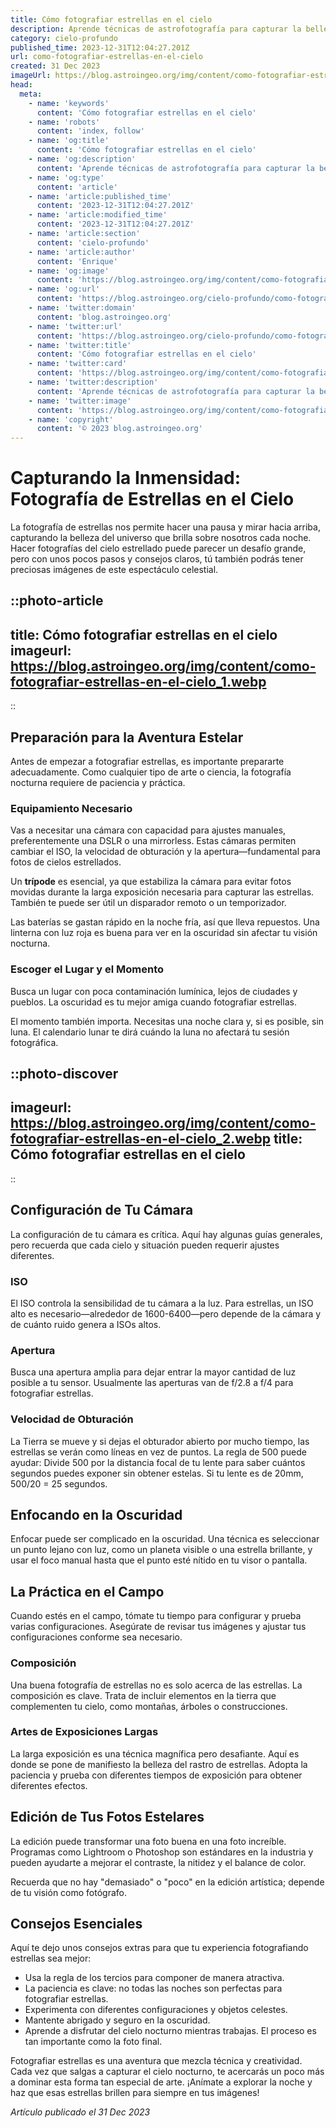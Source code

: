 ```yaml
---
title: Cómo fotografiar estrellas en el cielo
description: Aprende técnicas de astrofotografía para capturar la belleza del cielo nocturno. Consejos expertos y configuraciones ideales para fotos estelares asombrosas.
category: cielo-profundo
published_time: 2023-12-31T12:04:27.201Z
url: como-fotografiar-estrellas-en-el-cielo
created: 31 Dec 2023
imageUrl: https://blog.astroingeo.org/img/content/como-fotografiar-estrellas-en-el-cielo_1.webp
head:
  meta:
    - name: 'keywords'
      content: 'Cómo fotografiar estrellas en el cielo'
    - name: 'robots'
      content: 'index, follow'
    - name: 'og:title'
      content: 'Cómo fotografiar estrellas en el cielo'
    - name: 'og:description'
      content: 'Aprende técnicas de astrofotografía para capturar la belleza del cielo nocturno. Consejos expertos y configuraciones ideales para fotos estelares asombrosas.'
    - name: 'og:type'
      content: 'article'
    - name: 'article:published_time'
      content: '2023-12-31T12:04:27.201Z'
    - name: 'article:modified_time'
      content: '2023-12-31T12:04:27.201Z'
    - name: 'article:section'
      content: 'cielo-profundo'
    - name: 'article:author'
      content: 'Enrique'
    - name: 'og:image'
      content: 'https://blog.astroingeo.org/img/content/como-fotografiar-estrellas-en-el-cielo_1.webp'
    - name: 'og:url'
      content: 'https://blog.astroingeo.org/cielo-profundo/como-fotografiar-estrellas-en-el-cielo'
    - name: 'twitter:domain'
      content: 'blog.astroingeo.org'
    - name: 'twitter:url'
      content: 'https://blog.astroingeo.org/cielo-profundo/como-fotografiar-estrellas-en-el-cielo'
    - name: 'twitter:title'
      content: 'Cómo fotografiar estrellas en el cielo'
    - name: 'twitter:card'
      content: 'https://blog.astroingeo.org/img/content/como-fotografiar-estrellas-en-el-cielo_1.webp'
    - name: 'twitter:description'
      content: 'Aprende técnicas de astrofotografía para capturar la belleza del cielo nocturno. Consejos expertos y configuraciones ideales para fotos estelares asombrosas.'
    - name: 'twitter:image'
      content: 'https://blog.astroingeo.org/img/content/como-fotografiar-estrellas-en-el-cielo_1.webp'
    - name: 'copyright'
      content: '© 2023 blog.astroingeo.org'
---
```

# Capturando la Inmensidad: Fotografía de Estrellas en el Cielo

La fotografía de estrellas nos permite hacer una pausa y mirar hacia arriba, capturando la belleza del universo que brilla sobre nosotros cada noche. Hacer fotografías del cielo estrellado puede parecer un desafío grande, pero con unos pocos pasos y consejos claros, tú también podrás tener preciosas imágenes de este espectáculo celestial.

::photo-article
---
title: Cómo fotografiar estrellas en el cielo
imageurl: https://blog.astroingeo.org/img/content/como-fotografiar-estrellas-en-el-cielo_1.webp
---
::

## Preparación para la Aventura Estelar

Antes de empezar a fotografiar estrellas, es importante prepararte adecuadamente. Como cualquier tipo de arte o ciencia, la fotografía nocturna requiere de paciencia y práctica.

### Equipamiento Necesario

Vas a necesitar una cámara con capacidad para ajustes manuales, preferentemente una DSLR o una mirrorless. Estas cámaras permiten cambiar el ISO, la velocidad de obturación y la apertura—fundamental para fotos de cielos estrellados.

Un **trípode** es esencial, ya que estabiliza la cámara para evitar fotos movidas durante la larga exposición necesaria para capturar las estrellas. También te puede ser útil un disparador remoto o un temporizador.

Las baterías se gastan rápido en la noche fría, así que lleva repuestos. Una linterna con luz roja es buena para ver en la oscuridad sin afectar tu visión nocturna.

### Escoger el Lugar y el Momento

Busca un lugar con poca contaminación lumínica, lejos de ciudades y pueblos. La oscuridad es tu mejor amiga cuando fotografiar estrellas.

El momento también importa. Necesitas una noche clara y, si es posible, sin luna. El calendario lunar te dirá cuándo la luna no afectará tu sesión fotográfica.


::photo-discover
---
imageurl: https://blog.astroingeo.org/img/content/como-fotografiar-estrellas-en-el-cielo_2.webp
title: Cómo fotografiar estrellas en el cielo
---
::

## Configuración de Tu Cámara

La configuración de tu cámara es crítica. Aquí hay algunas guías generales, pero recuerda que cada cielo y situación pueden requerir ajustes diferentes.

### ISO

El ISO controla la sensibilidad de tu cámara a la luz. Para estrellas, un ISO alto es necesario—alrededor de 1600-6400—pero depende de la cámara y de cuánto ruido genera a ISOs altos.

### Apertura

Busca una apertura amplia para dejar entrar la mayor cantidad de luz posible a tu sensor. Usualmente las aperturas van de f/2.8 a f/4 para fotografiar estrellas.

### Velocidad de Obturación

La Tierra se mueve y si dejas el obturador abierto por mucho tiempo, las estrellas se verán como líneas en vez de puntos. La regla de 500 puede ayudar: Divide 500 por la distancia focal de tu lente para saber cuántos segundos puedes exponer sin obtener estelas. Si tu lente es de 20mm, 500/20 = 25 segundos.

## Enfocando en la Oscuridad

Enfocar puede ser complicado en la oscuridad. Una técnica es seleccionar un punto lejano con luz, como un planeta visible o una estrella brillante, y usar el foco manual hasta que el punto esté nítido en tu visor o pantalla.

## La Práctica en el Campo

Cuando estés en el campo, tómate tu tiempo para configurar y prueba varias configuraciones. Asegúrate de revisar tus imágenes y ajustar tus configuraciones conforme sea necesario.

### Composición

Una buena fotografía de estrellas no es solo acerca de las estrellas. La composición es clave. Trata de incluir elementos en la tierra que complementen tu cielo, como montañas, árboles o construcciones.

### Artes de Exposiciones Largas

La larga exposición es una técnica magnífica pero desafiante. Aquí es donde se pone de manifiesto la belleza del rastro de estrellas. Adopta la paciencia y prueba con diferentes tiempos de exposición para obtener diferentes efectos.

## Edición de Tus Fotos Estelares

La edición puede transformar una foto buena en una foto increíble. Programas como Lightroom o Photoshop son estándares en la industria y pueden ayudarte a mejorar el contraste, la nitidez y el balance de color.

Recuerda que no hay "demasiado" o "poco" en la edición artística; depende de tu visión como fotógrafo.

## Consejos Esenciales

Aquí te dejo unos consejos extras para que tu experiencia fotografiando estrellas sea mejor:

- Usa la regla de los tercios para componer de manera atractiva.
- La paciencia es clave: no todas las noches son perfectas para fotografiar estrellas.
- Experimenta con diferentes configuraciones y objetos celestes.
- Mantente abrigado y seguro en la oscuridad.
- Aprende a disfrutar del cielo nocturno mientras trabajas. El proceso es tan importante como la foto final.

Fotografiar estrellas es una aventura que mezcla técnica y creatividad. Cada vez que salgas a capturar el cielo nocturno, te acercarás un poco más a dominar esta forma tan especial de arte. ¡Anímate a explorar la noche y haz que esas estrellas brillen para siempre en tus imágenes!

_Artículo publicado el 31 Dec 2023_
